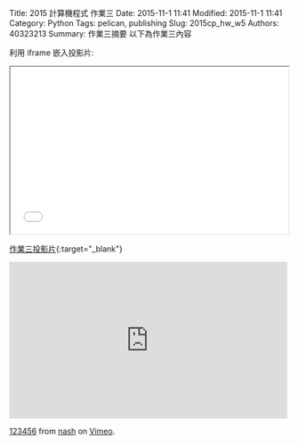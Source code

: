 Title: 2015 計算機程式 作業三
Date: 2015-11-1 11:41
Modified: 2015-11-1 11:41
Category: Python
Tags: pelican, publishing
Slug: 2015cp_hw_w5
Authors: 40323213
Summary: 作業三摘要
以下為作業三內容

利用 iframe 嵌入投影片:

<iframe src="simplest3.html" width="500" height="300"></iframe>

[作業三投影片](simplest3.html){:target="_blank"}


<iframe src="https://player.vimeo.com/video/144257466" width="500" height="281" frameborder="0" webkitallowfullscreen mozallowfullscreen allowfullscreen></iframe> <p><a href="https://vimeo.com/144257466">123456</a> from <a href="https://vimeo.com/user45394731">nash</a> on <a href="https://vimeo.com">Vimeo</a>.</p>